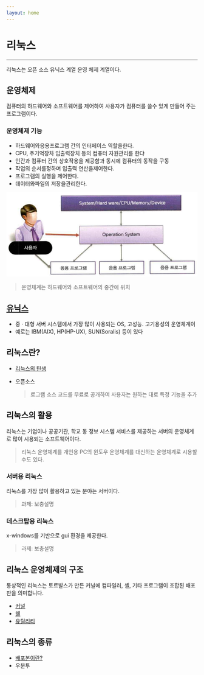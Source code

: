 ```yaml
---
layout: home
---
```


# 리눅스
---
리눅스는 오픈 소스 유닉스 계열 운영 체제 계열이다.

## 운영체제
컴퓨터의 하드웨어와 소프트웨어를 제어하여 사용자가 컴퓨터를 쓸수 있게 만들어 주는 프로그램이다.



### 운영체제 기능

* 하드웨어와응용프로그램 간의 인터페이스 역할을한다.
* CPU, 주기억장차 입출력장치 등의 컴퓨터 자원관리를 한댜
* 인간과 컴퓨터 간의 상호작용을 제공함과 동시에 컴퓨터의 동작을 구동
* 작업의 순서를정하며 입출력 연산을제어한다.
* 프로그램의 실행을 제어한다.
* 데이터와파일의 저장을관리한다.



![image-20230330114854895](./img/image-20230330114854895.png)


> 운영체계는 하드웨어와 소프트웨어의 중간에 위치
>
> 

## [유닉스](unix)

* 중 · 대형 서버 시스템에서 가장 많이 사용되는 OS, 고성능. 고기용성의 운영체계이
* 예로는 IBM(AIX), HP(HP-UX), SUN(Soralis) 등이 있다



## 리눅스란?
* [리눅스의 탄생](linux)

* 오픈소스

  > 로그램 소스 코드를 무료로 공개하여 사용자는 원하는 대로 특정 기능을 추가





## 리눅스의 활용
리눅스는 기업이나 공공기관, 학교 동 정보 시스템 서비스를 제공하는 서버의 운영체계로 많이 시용되는 소프트웨어이다.
> 리눅스 운영체계를 개인용 PC의 윈도우 운영체계를 대신하는 운영체계로 시용할 수도 있다.





### 서버용 리눅스
리눅스를 가장 많이 활용하고 있는 분야는 서버이다. 
> 과제: 보충설명



### 데스크탑용 리눅스
x-windows를 기반으로 gui 환경을 제공한다.
> 과제: 보충설명




## 리눅스 운영체제의 구조
통상적인 리눅스는 토르발스가 만든 커널에 컴파일러, 셸, 기타 프로그램이 조합된 배포판을 의미합니다.  

* [커널](structure)
* [쉘](structure)
* [유틸리티](structure)



## 리눅스의 종류

* [배포본이란?](distribution)
* 우분투





